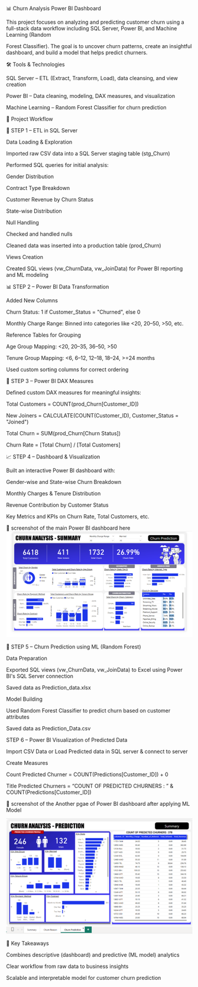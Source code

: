 📊 Churn Analysis Power BI Dashboard


This project focuses on analyzing and predicting customer churn using a full-stack data workflow including SQL Server, Power BI, and Machine Learning (Random 

Forest Classifier). The goal is to uncover churn patterns, create an insightful dashboard, and build a model that helps predict churners.


🛠️ Tools & Technologies

SQL Server – ETL (Extract, Transform, Load), data cleansing, and view creation

Power BI – Data cleaning, modeling, DAX measures, and visualization

Machine Learning – Random Forest Classifier for churn prediction


🚀 Project Workflow

📍 STEP 1 – ETL in SQL Server

Data Loading & Exploration

Imported raw CSV data into a SQL Server staging table (stg_Churn)

Performed SQL queries for initial analysis:

Gender Distribution

Contract Type Breakdown

Customer Revenue by Churn Status

State-wise Distribution

Null Handling

Checked and handled nulls

Cleaned data was inserted into a production table (prod_Churn)

Views Creation

Created SQL views (vw_ChurnData, vw_JoinData) for Power BI reporting and ML modeling


📊 STEP 2 – Power BI Data Transformation

Added New Columns

Churn Status: 1 if Customer_Status = "Churned", else 0

Monthly Charge Range: Binned into categories like <20, 20–50, >50, etc.

Reference Tables for Grouping

Age Group Mapping: <20, 20–35, 36–50, >50

Tenure Group Mapping: <6, 6–12, 12–18, 18–24, >=24 months

Used custom sorting columns for correct ordering



📐 STEP 3 – Power BI DAX Measures

Defined custom DAX measures for meaningful insights:

Total Customers = COUNT(prod_Churn[Customer_ID])

New Joiners = CALCULATE(COUNT(Customer_ID), Customer_Status = "Joined")

Total Churn = SUM(prod_Churn[Churn Status])

Churn Rate = [Total Churn] / [Total Customers]


📈 STEP 4 – Dashboard & Visualization

Built an interactive Power BI dashboard with:

Gender-wise and State-wise Churn Breakdown

Monthly Charges & Tenure Distribution

Revenue Contribution by Customer Status

Key Metrics and KPIs on Churn Rate, Total Customers, etc.

📸 screenshot of the main Power BI dashboard here
![Dashboard View](https://github.com/BhartiGangwar/Churn-Analysis-Power-BI-Dashboard/blob/main/DemoScreenshot.png?raw=true)


🤖 STEP 5 – Churn Prediction using ML (Random Forest)

Data Preparation

Exported SQL views (vw_ChurnData, vw_JoinData) to Excel using Power BI's SQL Server connection

Saved data as Prediction_data.xlsx

Model Building

Used Random Forest Classifier to predict churn based on customer attributes

Saved data as Prediction_Data.csv

STEP 6 – Power BI Visualization of Predicted Data

Import CSV Data or Load Predicted data in SQL server & connect to server

Create Measures

Count Predicted Churner = COUNT(Predictions[Customer_ID]) + 0

Title Predicted Churners = “COUNT OF PREDICTED CHURNERS : ” & COUNT(Predictions[Customer_ID])

📸 screenshot of the  Another pgae of Power BI dashboard after applying ML Model

![Dashboard View](https://github.com/BhartiGangwar/Churn-Analysis-Power-BI-Dashboard/blob/main/ChurnAnalysis_prediction.png?raw=true)




📌 Key Takeaways

Combines descriptive (dashboard) and predictive (ML model) analytics

Clear workflow from raw data to business insights

Scalable and interpretable model for customer churn prediction











    












